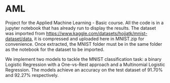 # AML

Project for the Applied Machine Learning - Basic course. All the code is in a jupyter notebook that has already run to display the results. 
The dataset was imported from https://www.kaggle.com/datasets/hojjatk/mnist-dataset/data, it is compressed and uploaded here in MNIST.zip for convenience. Once extracted, the MNIST folder must be in the same folder as the notebook for the dataset to be imported.

We implement two models to tackle the MNIST classification task: a binary Logistic Regression with a One-vs-Rest approach and a Multinomial Logistic Regression. The models achieve an accuracy on the test dataset of 91.70% and 92.27% respectively.
